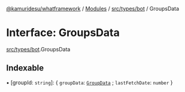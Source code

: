 [@kamuridesu/whatframework](../README.md) / [Modules](../modules.md) / [src/types/bot](../modules/src_types_bot.md) / GroupsData

# Interface: GroupsData

[src/types/bot](../modules/src_types_bot.md).GroupsData

## Indexable

▪ [groupId: `string`]: { `groupData`: [`GroupData`](../classes/src_types_groupData.GroupData.md) ; `lastFetchDate`: `number`  }
